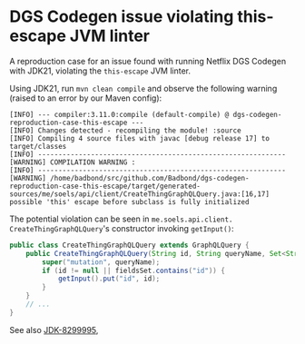 # DGS Codegen issue violating this-escape JVM linter

A reproduction case for an issue found with running Netflix DGS Codegen with
JDK21, violating the `this-escape` JVM linter.

Using JDK21, run `mvn clean compile` and observe the following warning (raised
to an error by our Maven config):

```
[INFO] --- compiler:3.11.0:compile (default-compile) @ dgs-codegen-reproduction-case-this-escape ---
[INFO] Changes detected - recompiling the module! :source
[INFO] Compiling 4 source files with javac [debug release 17] to target/classes
[INFO] -------------------------------------------------------------
[WARNING] COMPILATION WARNING :
[INFO] -------------------------------------------------------------
[WARNING] /home/badbond/src/github.com/Badbond/dgs-codegen-reproduction-case-this-escape/target/generated-sources/me/soels/api/client/CreateThingGraphQLQuery.java:[16,17] possible 'this' escape before subclass is fully initialized
```

The potential violation can be seen in `me.soels.api.client.
CreateThingGraphQLQuery`'s constructor invoking `getInput()`:

```java
public class CreateThingGraphQLQuery extends GraphQLQuery {
    public CreateThingGraphQLQuery(String id, String queryName, Set<String> fieldsSet) {
        super("mutation", queryName);
        if (id != null || fieldsSet.contains("id")) {
            getInput().put("id", id);
        }
    }
    // ...
}
```

See also [JDK-8299995](https://bugs.openjdk.org/browse/JDK-8299995),
